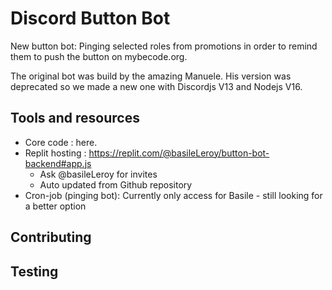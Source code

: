 # Discord Button Bot

New button bot: Pinging selected roles from promotions in order to remind them to push the button on mybecode.org.


The original bot was build by the amazing Manuele. His version was deprecated so we made a new one with Discordjs V13 and Nodejs V16.

## Tools and resources

* Core code : here.
* Replit hosting : https://replit.com/@basileLeroy/button-bot-backend#app.js
  * Ask @basileLeroy for invites
  * Auto updated from Github repository
* Cron-job (pinging bot): Currently only access for Basile - still looking for a better option

## Contributing

## Testing

